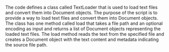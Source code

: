 The code defines a class called TextLoader that is used to load text files and convert them into Document objects. The purpose of the script is to provide a way to load text files and convert them into Document objects. The class has one method called load that takes a file path and an optional encoding as input and returns a list of Document objects representing the loaded text files. The load method reads the text from the specified file and creates a Document object with the text content and metadata indicating the source file path.

